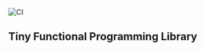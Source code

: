 ![CI](https://github.com/FrancoMelandri/tiny-fp/actions/workflows/ci.yaml/badge.svg)

## Tiny Functional Programming Library